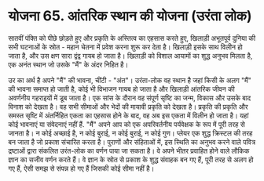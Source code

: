 # योजना 65. आंतरिक स्थान की योजना (उरंता लोक)

सातवीं पंक्ति को पीछे छोड़ते हुए और प्रकृति के अस्तित्व का एहसास करते हुए, खिलाड़ी अभूतपूर्व दुनिया की सभी घटनाओं के स्रोत - महान चेतना में प्रवेश करना शुरू कर देता है। खिलाड़ी इसके साथ विलीन हो जाता है, और उस क्षण सारा द्वंद्व गायब हो जाता है। खिलाड़ी को विशाल आयामों का शुद्ध अनुभव मिलता है, एक अनंत स्थान जो उसके "मैं" के अंदर निहित है।

उर का अर्थ है अपने "मैं" की भावना, चींटी - "अंत"। उरंता-लोक वह स्थान है जहां किसी के अलग "मैं" की भावना समाप्त हो जाती है, कोई भी विभाजन गायब हो जाता है और खिलाड़ी आंतरिक जीवन की अवर्णनीय गहराइयों में डूब जाता है। एक सांस के दौरान वह संपूर्ण सृष्टि का जन्म, विकास और उसके बाद विनाश को देखता है। वह सभी सीमाओं और भेदों की मायावी प्रकृति को देखता है। प्रकृति की प्रकृति और समस्त सृष्टि में अंतर्निहित एकता का एहसास होने के बाद, वह अब इस एकता में विलीन हो जाता है। यहां कोई भावनाएं या संवेदनाएं नहीं हैं. "मैं" अपने आप को एक अपरिवर्तनीय पर्यवेक्षक के रूप में पूरी तरह से जानता है। न कोई अच्छाई है, न कोई बुराई, न कोई बुराई, न कोई गुण। प्लेयर एक शुद्ध क्रिस्टल की तरह बन जाता है जो प्रकाश संचारित करता है। पुराणों और संहिताओं में, इस स्थिति का अनुभव करने वाले पवित्र द्रष्टाओं द्वारा संकलित उरंत-लोक का वर्णन पाया जा सकता है। वे अपने भीतर प्रवाहित होने वाले लौकिक ज्ञान का सजीव वर्णन करते हैं। वे ज्ञान के स्रोत से प्रकाश के शुद्ध संवाहक बन गए हैं, पूरी तरह से अलग हो गए हैं, ऐसी समझ से संपन्न हो गए हैं जिसकी कोई सीमा नहीं है।
